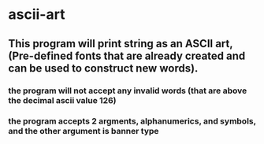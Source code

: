 # ascii-art

<h2> This program will print string as an ASCII art, (Pre-defined fonts that are already created and can be used to construct new words). </h2>

<h3> the program will not accept any invalid words (that are above the decimal ascii value 126) </h3>

<h3> the program accepts 2 argments, alphanumerics, and symbols, and the other argument is banner type</h3>
